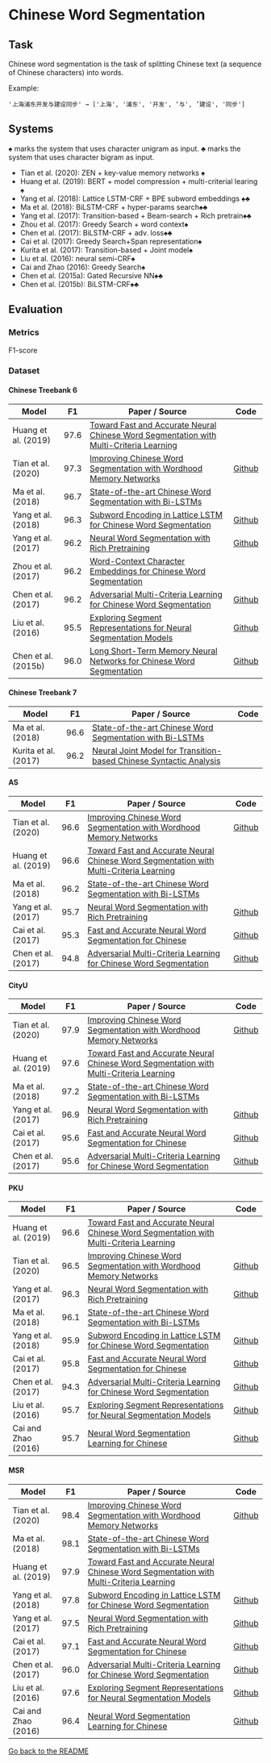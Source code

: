 # Chinese Word Segmentation

## Task
Chinese word segmentation is the task of
splitting Chinese text (a sequence of Chinese characters)
into words.

Example:
```
'上海浦东开发与建设同步' → ['上海', '浦东', '开发', ‘与', ’建设', '同步']
```

## Systems
&spades; marks the system that uses character unigram as input.
&clubs; marks the system that uses character bigram as input.

- Tian et al. (2020): ZEN + key-value memory networks &spades;
- Huang et al. (2019): BERT + model compression + multi-criterial learing &spades;
- Yang et al. (2018): Lattice LSTM-CRF + BPE subword embeddings &spades;&clubs; 
- Ma et al. (2018): BiLSTM-CRF + hyper-params search&spades;&clubs;
- Yang et al. (2017): Transition-based + Beam-search + Rich pretrain&spades;&clubs; 
- Zhou et al. (2017): Greedy Search + word context&spades;
- Chen et al. (2017): BiLSTM-CRF + adv. loss&spades;&clubs;
- Cai et al. (2017): Greedy Search+Span representation&spades;
- Kurita et al. (2017): Transition-based + Joint model&spades;
- Liu et al. (2016): neural semi-CRF&spades;
- Cai and Zhao (2016): Greedy Search&spades;
- Chen et al. (2015a): Gated Recursive NN&spades;&clubs;
- Chen et al. (2015b): BiLSTM-CRF&spades;&clubs;

## Evaluation

### Metrics

F1-score

### Dataset
#### Chinese Treebank 6

| Model         | F1 | Paper / Source | Code |
| ------------- | :-----: |  --- | --- |
| Huang et al. (2019) | 97.6 |[Toward Fast and Accurate Neural Chinese Word Segmentation with Multi-Criteria Learning](https://arxiv.org/pdf/1903.04190.pdf)||
| Tian et al. (2020) | 97.3 |[Improving Chinese Word Segmentation with Wordhood Memory Networks](https://www.aclweb.org/anthology/2020.acl-main.734/)| [Github](https://github.com/SVAIGBA/WMSeg)|
| Ma et al. (2018) | 96.7 | [State-of-the-art Chinese Word Segmentation with Bi-LSTMs](https://aclweb.org/anthology/D18-1529)| |
| Yang et al. (2018) | 96.3 | [Subword Encoding in Lattice LSTM for Chinese Word Segmentation](https://arxiv.org/pdf/1810.12594.pdf) | [Github](https://github.com/jiesutd/SubwordEncoding-CWS)|
| Yang et al. (2017) | 96.2 | [Neural Word Segmentation with Rich Pretraining](http://aclweb.org/anthology/P17-1078) | [Github](https://github.com/jiesutd/RichWordSegmentor)|
| Zhou et al. (2017) | 96.2 | [Word-Context Character Embeddings for Chinese Word Segmentation](https://www.aclweb.org/anthology/D17-1079)| |
| Chen et al. (2017) | 96.2 | [Adversarial Multi-Criteria Learning for Chinese Word Segmentation](http://aclweb.org/anthology/P17-1110) | [Github](https://github.com/FudanNLP/adversarial-multi-criteria-learning-for-CWS) |
| Liu et al. (2016) | 95.5 | [Exploring Segment Representations for Neural Segmentation Models](https://www.ijcai.org/Proceedings/16/Papers/409.pdf)| [Github](https://github.com/Oneplus/segrep-for-nn-semicrf) |
| Chen et al. (2015b) | 96.0 | [Long Short-Term Memory Neural Networks for Chinese Word Segmentation](http://www.aclweb.org/anthology/D15-1141) | [Github](https://github.com/FudanNLP/CWS_LSTM) |

#### Chinese Treebank 7

| Model         | F1 | Paper / Source | Code |
| ------------- | :-----: |  --- | --- |
| Ma et al. (2018) | 96.6 | [State-of-the-art Chinese Word Segmentation with Bi-LSTMs](https://aclweb.org/anthology/D18-1529)| |
| Kurita et al. (2017) | 96.2 | [Neural Joint Model for Transition-based Chinese Syntactic Analysis](http://www.aclweb.org/anthology/P17-1111) | |

#### AS

| Model         | F1 | Paper / Source | Code |
| ------------- | :-----: |  --- | --- |
| Tian et al. (2020) | 96.6 |[Improving Chinese Word Segmentation with Wordhood Memory Networks](https://www.aclweb.org/anthology/2020.acl-main.734/)| [Github](https://github.com/SVAIGBA/WMSeg)|
| Huang et al. (2019) | 96.6 | [Toward Fast and Accurate Neural Chinese Word Segmentation with Multi-Criteria Learning](https://arxiv.org/pdf/1903.04190.pdf)| |
| Ma et al. (2018) | 96.2 | [State-of-the-art Chinese Word Segmentation with Bi-LSTMs](https://aclweb.org/anthology/D18-1529)| |
| Yang et al. (2017) | 95.7 | [Neural Word Segmentation with Rich Pretraining](http://aclweb.org/anthology/P17-1078) |[Github](https://github.com/jiesutd/RichWordSegmentor) |
| Cai et al. (2017) | 95.3 | [Fast and Accurate Neural Word Segmentation for Chinese](http://aclweb.org/anthology/P17-2096) | [Github](https://github.com/jcyk/greedyCWS) |
| Chen et al. (2017) | 94.8 | [Adversarial Multi-Criteria Learning for Chinese Word Segmentation](http://aclweb.org/anthology/P17-1110) | [Github](https://github.com/FudanNLP/adversarial-multi-criteria-learning-for-CWS) |

#### CityU

| Model         | F1 | Paper / Source | Code |
| ------------- | :-----: |  --- | --- |
| Tian et al. (2020) | 97.9 |[Improving Chinese Word Segmentation with Wordhood Memory Networks](https://www.aclweb.org/anthology/2020.acl-main.734/)| [Github](https://github.com/SVAIGBA/WMSeg)|
| Huang et al. (2019) | 97.6 | [Toward Fast and Accurate Neural Chinese Word Segmentation with Multi-Criteria Learning](https://arxiv.org/pdf/1903.04190.pdf)| |
| Ma et al. (2018) | 97.2 | [State-of-the-art Chinese Word Segmentation with Bi-LSTMs](https://aclweb.org/anthology/D18-1529)| |
| Yang et al. (2017) | 96.9 | [Neural Word Segmentation with Rich Pretraining](http://aclweb.org/anthology/P17-1078) | [Github](https://github.com/jiesutd/RichWordSegmentor)|
| Cai et al. (2017) | 95.6 | [Fast and Accurate Neural Word Segmentation for Chinese](http://aclweb.org/anthology/P17-2096) | [Github](https://github.com/jcyk/greedyCWS) |
| Chen et al. (2017) | 95.6 | [Adversarial Multi-Criteria Learning for Chinese Word Segmentation](http://aclweb.org/anthology/P17-1110) | [Github](https://github.com/FudanNLP/adversarial-multi-criteria-learning-for-CWS) |

#### PKU

| Model         | F1 | Paper / Source | Code |
| ------------- | :-----: |  --- | --- |
| Huang et al. (2019) | 96.6 | [Toward Fast and Accurate Neural Chinese Word Segmentation with Multi-Criteria Learning](https://arxiv.org/pdf/1903.04190.pdf)| |
| Tian et al. (2020) | 96.5 |[Improving Chinese Word Segmentation with Wordhood Memory Networks](https://www.aclweb.org/anthology/2020.acl-main.734/)| [Github](https://github.com/SVAIGBA/WMSeg)|
| Yang et al. (2017) | 96.3 | [Neural Word Segmentation with Rich Pretraining](http://aclweb.org/anthology/P17-1078) | [Github](https://github.com/jiesutd/RichWordSegmentor)|
| Ma et al. (2018) | 96.1 | [State-of-the-art Chinese Word Segmentation with Bi-LSTMs](https://aclweb.org/anthology/D18-1529)| |
| Yang et al. (2018) | 95.9 | [Subword Encoding in Lattice LSTM for Chinese Word Segmentation](https://arxiv.org/pdf/1810.12594.pdf) | [Github](https://github.com/jiesutd/SubwordEncoding-CWS)|
| Cai et al. (2017) | 95.8 | [Fast and Accurate Neural Word Segmentation for Chinese](http://aclweb.org/anthology/P17-2096) | [Github](https://github.com/jcyk/greedyCWS) |
| Chen et al. (2017) | 94.3 | [Adversarial Multi-Criteria Learning for Chinese Word Segmentation](http://aclweb.org/anthology/P17-1110) | [Github](https://github.com/FudanNLP/adversarial-multi-criteria-learning-for-CWS) |
| Liu et al. (2016) | 95.7 | [Exploring Segment Representations for Neural Segmentation Models](https://www.ijcai.org/Proceedings/16/Papers/409.pdf)| [Github](https://github.com/Oneplus/segrep-for-nn-semicrf) |
| Cai and Zhao (2016) | 95.7 | [Neural Word Segmentation Learning for Chinese](http://www.aclweb.org/anthology/P16-1039) | [Github](https://github.com/jcyk/CWS) |

#### MSR

| Model         | F1 | Paper / Source | Code |
| ------------- | :-----: |  --- | --- |
| Tian et al. (2020) | 98.4 |[Improving Chinese Word Segmentation with Wordhood Memory Networks](https://www.aclweb.org/anthology/2020.acl-main.734/)| [Github](https://github.com/SVAIGBA/WMSeg)|
| Ma et al. (2018) | 98.1 | [State-of-the-art Chinese Word Segmentation with Bi-LSTMs](https://aclweb.org/anthology/D18-1529)| |
| Huang et al. (2019) | 97.9 | [Toward Fast and Accurate Neural Chinese Word Segmentation with Multi-Criteria Learning](https://arxiv.org/pdf/1903.04190.pdf)| |
| Yang et al. (2018) | 97.8 | [Subword Encoding in Lattice LSTM for Chinese Word Segmentation](https://arxiv.org/pdf/1810.12594.pdf) | [Github](https://github.com/jiesutd/SubwordEncoding-CWS)|
| Yang et al. (2017) | 97.5 | [Neural Word Segmentation with Rich Pretraining](http://aclweb.org/anthology/P17-1078) | [Github](https://github.com/jiesutd/RichWordSegmentor)|
| Cai et al. (2017) | 97.1 | [Fast and Accurate Neural Word Segmentation for Chinese](http://aclweb.org/anthology/P17-2096) | [Github](https://github.com/jcyk/greedyCWS) |
| Chen et al. (2017) | 96.0 | [Adversarial Multi-Criteria Learning for Chinese Word Segmentation](http://aclweb.org/anthology/P17-1110) | [Github](https://github.com/FudanNLP/adversarial-multi-criteria-learning-for-CWS) |
| Liu et al. (2016) | 97.6 | [Exploring Segment Representations for Neural Segmentation Models](https://www.ijcai.org/Proceedings/16/Papers/409.pdf)| [Github](https://github.com/Oneplus/segrep-for-nn-semicrf) |
| Cai and Zhao (2016) | 96.4 | [Neural Word Segmentation Learning for Chinese](http://www.aclweb.org/anthology/P16-1039) | [Github](https://github.com/jcyk/CWS) |

[Go back to the README](../README.md)
